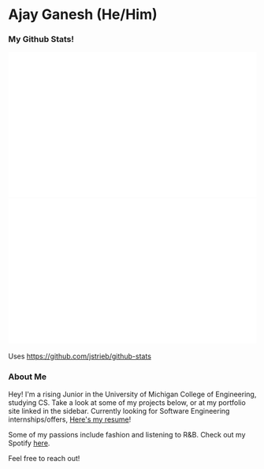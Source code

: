 # Ajay Ganesh (He/Him)

### My Github Stats!

![](https://github.com/AjayGanesh02/github-stats/blob/master/generated/overview.svg) ![](https://github.com/AjayGanesh02/github-stats/blob/master/generated/languages.svg)

Uses https://github.com/jstrieb/github-stats

### About Me
Hey! I'm a rising Junior in the University of Michigan College of Engineering, studying CS. Take a look at some of my projects below, or at my portfolio site linked in the sidebar. 
Currently looking for Software Engineering internships/offers, [Here's my resume](https://drive.google.com/file/d/1JzcLmATJk5ZUrmwT2fgBv2oNbY5_uhf0/view?usp=sharing)!

Some of my passions include fashion and listening to R&B. Check out my Spotify [here](https://open.spotify.com/user/224czyl7a6dnrgduovxrvimxi?si=595db2b0ace84be4).

Feel free to reach out!
<!--
**AjayGanesh02/AjayGanesh02** is a ✨ _special_ ✨ repository because its `README.md` (this file) appears on your GitHub profile.

Here are some ideas to get you started:

- 🔭 I’m currently working on ...
- 🌱 I’m currently learning ...
- 👯 I’m looking to collaborate on ...
- 🤔 I’m looking for help with ...
- 💬 Ask me about ...
- 📫 How to reach me: ...
- 😄 Pronouns: ...
- ⚡ Fun fact: ...
-->
